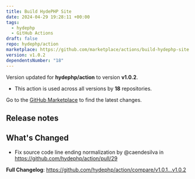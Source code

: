 ```yaml
---
title: Build HydePHP Site
date: 2024-04-29 19:28:11 +00:00
tags:
  - hydephp
  - GitHub Actions
draft: false
repo: hydephp/action
marketplace: https://github.com/marketplace/actions/build-hydephp-site
version: v1.0.2
dependentsNumber: "18"
---
```



Version updated for **hydephp/action** to version **v1.0.2**.
- This action is used across all versions by **18** repositories.

Go to the [GitHub Marketplace](https://github.com/marketplace/actions/build-hydephp-site) to find the latest changes.

## Release notes

## What's Changed
* Fix source code line ending normalization by @caendesilva in https://github.com/hydephp/action/pull/29


**Full Changelog**: https://github.com/hydephp/action/compare/v1.0.1...v1.0.2

